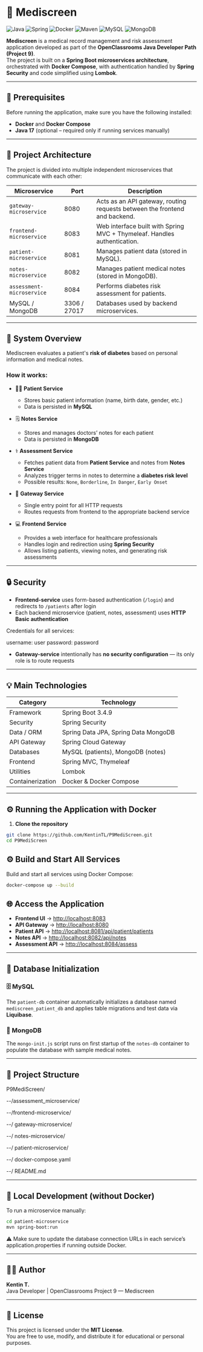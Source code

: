 # 🏥 Mediscreen

![Java](https://img.shields.io/badge/Java-17-blue?style=for-the-badge&logo=java)
![Spring](https://img.shields.io/badge/Spring_Boot-3.X-green?style=for-the-badge&logo=spring)
![Docker](https://img.shields.io/badge/Docker-Compose-blue?style=for-the-badge&logo=docker)
![Maven](https://img.shields.io/badge/Maven-red?style=for-the-badge&logo=apache-maven)
![MySQL](https://img.shields.io/badge/MySQL-8.0-orange?style=for-the-badge&logo=mysql)
![MongoDB](https://img.shields.io/badge/MongoDB-green?style=for-the-badge&logo=mongodb)

**Mediscreen** is a medical record management and risk assessment application developed as part of the **OpenClassrooms Java Developer Path (Project 9)**.  
The project is built on a **Spring Boot microservices architecture**, orchestrated with **Docker Compose**, with authentication handled by **Spring Security** and code simplified using **Lombok**.

---

## 🚀 Prerequisites

Before running the application, make sure you have the following installed:

- **Docker** and **Docker Compose**
- **Java 17** (optional – required only if running services manually)

---

## 🧩 Project Architecture

The project is divided into multiple independent microservices that communicate with each other:

| Microservice | Port | Description |
|--------------|------|-------------|
| `gateway-microservice` | 8080 | Acts as an API gateway, routing requests between the frontend and backend. |
| `frontend-microservice` | 8083 | Web interface built with Spring MVC + Thymeleaf. Handles authentication. |
| `patient-microservice` | 8081 | Manages patient data (stored in MySQL). |
| `notes-microservice` | 8082 | Manages patient medical notes (stored in MongoDB). |
| `assessment-microservice` | 8084 | Performs diabetes risk assessment for patients. |
| MySQL / MongoDB | 3306 / 27017 | Databases used by backend microservices. |

---

## 🧠 System Overview

Mediscreen evaluates a patient's **risk of diabetes** based on personal information and medical notes.

### How it works:

- 🧍‍♂️ **Patient Service**  
  - Stores basic patient information (name, birth date, gender, etc.)  
  - Data is persisted in **MySQL**

- 🗒️ **Notes Service**  
  - Stores and manages doctors’ notes for each patient  
  - Data is persisted in **MongoDB**

- ⚕️ **Assessment Service**  
  - Fetches patient data from **Patient Service** and notes from **Notes Service**  
  - Analyzes trigger terms in notes to determine a **diabetes risk level**  
  - Possible results: `None`, `Borderline`, `In Danger`, `Early Onset`

- 🧩 **Gateway Service**  
  - Single entry point for all HTTP requests  
  - Routes requests from frontend to the appropriate backend service

- 💻 **Frontend Service**  
  - Provides a web interface for healthcare professionals  
  - Handles login and redirection using **Spring Security**  
  - Allows listing patients, viewing notes, and generating risk assessments

---

## 🔒 Security

- **Frontend-service** uses form-based authentication (`/login`) and redirects to `/patients` after login  
- Each backend microservice (patient, notes, assessment) uses **HTTP Basic authentication**  

Credentials for all services:

username: user
password: password

- **Gateway-service** intentionally has **no security configuration** — its only role is to route requests

---

## 💡 Main Technologies

| Category | Technology |
|----------|------------|
| Framework | Spring Boot 3.4.9 |
| Security | Spring Security |
| Data / ORM | Spring Data JPA, Spring Data MongoDB |
| API Gateway | Spring Cloud Gateway |
| Databases | MySQL (patients), MongoDB (notes) |
| Frontend | Spring MVC, Thymeleaf |
| Utilities | Lombok |
| Containerization | Docker & Docker Compose |

---

## ⚙️ Running the Application with Docker

1. **Clone the repository**

```bash
git clone https://github.com/KentinTL/P9MediScreen.git
cd P9MediScreen
```

## ⚙️ Build and Start All Services

Build and start all services using Docker Compose:
```bash
docker-compose up --build
```
## 🌐 Access the Application

- **Frontend UI** → [http://localhost:8083](http://localhost:8083)  
- **API Gateway** → [http://localhost:8080](http://localhost:8080)  
- **Patient API** → [http://localhost:8081/api/patient/patients](http://localhost:8081/api/patient/patients)  
- **Notes API** → [http://localhost:8082/api/notes](http://localhost:8082/api/notes)  
- **Assessment API** → [http://localhost:8084/assess](http://localhost:8084/assess)  

---

## 🧪 Database Initialization

### 🗄️ MySQL

The `patient-db` container automatically initializes a database named `mediscreen_patient_db` and applies table migrations and test data via **Liquibase**.

### 🍃 MongoDB

The `mongo-init.js` script runs on first startup of the `notes-db` container to populate the database with sample medical notes.

---

## 📂 Project Structure

P9MediScreen/

--/assessment_microservice/

--/frontend-microservice/

--/ gateway-microservice/

--/ notes-microservice/

--/ patient-microservice/

--/ docker-compose.yaml

--/ README.md

---

## 🧰 Local Development (without Docker)

To run a microservice manually:

```bash
cd patient-microservice
mvn spring-boot:run
```

⚠️ Make sure to update the database connection URLs in each service’s application.properties if running outside Docker.

---

## 👨‍💻 Author

**Kentin T.**  
Java Developer | OpenClassrooms Project 9 — Mediscreen

---

## 📄 License

This project is licensed under the **MIT License**.  
You are free to use, modify, and distribute it for educational or personal purposes.
